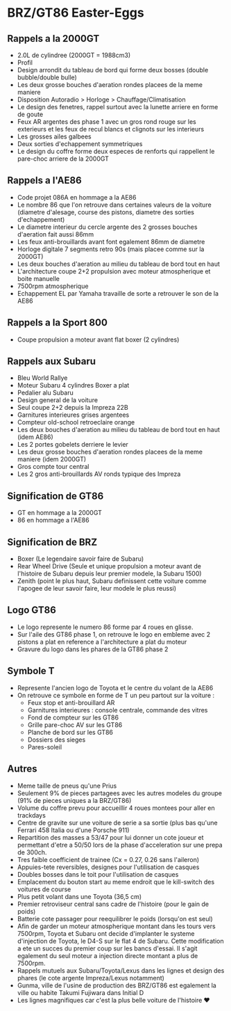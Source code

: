 # BRZ/GT86 Easter-Eggs

## Rappels a la 2000GT

- 2.0L de cylindree (2000GT = 1988cm3)
- Profil
- Design arrondit du tableau de bord qui forme deux bosses (double bubble/double bulle)
- Les deux grosse bouches d'aeration rondes placees de la meme maniere
- Disposition Autoradio > Horloge > Chauffage/Climatisation
- Le design des fenetres, rappel surtout avec la lunette arriere en forme de goute
- Feux AR argentes des phase 1 avec un gros rond rouge sur les exterieurs et les feux de recul blancs et clignots sur les interieurs
- Les grosses ailes galbees
- Deux sorties d'echappement symmetriques
- Le design du coffre forme deux especes de renforts qui rappellent le pare-choc arriere de la 2000GT

## Rappels a l'AE86

- Code projet 086A en hommage a la AE86
- Le nombre 86 que l'on retrouve dans certaines valeurs de la voiture (diametre d'alesage, course des pistons, diametre des sorties d'echappement)
- Le diametre interieur du cercle argente des 2 grosses bouches d'aeration fait aussi 86mm
- Les feux anti-brouillards avant font egalement 86mm de diametre
- Horloge digitale 7 segments retro 90s (mais placee comme sur la 2000GT)
- Les deux bouches d'aeration au milieu du tableau de bord tout en haut
- L'architecture coupe 2+2 propulsion avec moteur atmospherique et boite manuelle
- 7500rpm atmospherique
- Echappement EL par Yamaha travaille de sorte a retrouver le son de la AE86

## Rappels a la Sport 800

- Coupe propulsion a moteur avant flat boxer (2 cylindres)

## Rappels aux Subaru

- Bleu World Rallye
- Moteur Subaru 4 cylindres Boxer a plat
- Pedalier alu Subaru
- Design general de la voiture
- Seul coupe 2+2 depuis la Impreza 22B
- Garnitures interieures grises argentees
- Compteur old-school retroeclaire orange
- Les deux bouches d'aeration au milieu du tableau de bord tout en haut (idem AE86)
- Les 2 portes gobelets derriere le levier
- Les deux grosse bouches d'aeration rondes placees de la meme maniere (idem 2000GT)
- Gros compte tour central
- Les 2 gros anti-brouillards AV ronds typique des Impreza

## Signification de GT86

- GT en hommage a la 2000GT
- 86 en hommage a l'AE86

## Signification de BRZ

- Boxer (Le legendaire savoir faire de Subaru)
- Rear Wheel Drive (Seule et unique propulsion a moteur avant de l'histoire de Subaru depuis leur premier modele, la Subaru 1500)
- Zenith (point le plus haut, Subaru definissent cette voiture comme l'apogee de leur savoir faire, leur modele le plus reussi)

## Logo GT86

- Le logo represente le numero 86 forme par 4 roues en glisse.
- Sur l'aile des GT86 phase 1, on retrouve le logo en embleme avec 2 pistons a plat en reference a l'architecture a plat du moteur
- Gravure du logo dans les phares de la GT86 phase 2


## Symbole T

- Represente l'ancien logo de Toyota et le centre du volant de la AE86
- On retrouve ce symbole en forme de T un peu partout sur la voiture :
  - Feux stop et anti-brouillard AR
  - Garnitures interieures : console centrale, commande des vitres
  - Fond de compteur sur les GT86
  - Grille pare-choc AV sur les GT86
  - Planche de bord sur les GT86
  - Dossiers des sieges
  - Pares-soleil

## Autres

- Meme taille de pneus qu'une Prius
- Seulement 9% de pieces partagees avec les autres modeles du groupe (91% de pieces uniques a la BRZ/GT86)
- Volume du coffre prevu pour accueillir 4 roues montees pour aller en trackdays
- Centre de gravite sur une voiture de serie a sa sortie (plus bas qu'une Ferrari 458 Italia ou d'une Porsche 911)
- Repartition des masses a 53/47 pour lui donner un cote joueur et permettant d'etre a 50/50 lors de la phase d'acceleration sur une prepa de 300ch.
- Tres faible coefficient de trainee (Cx = 0.27, 0.26 sans l'aileron)
- Appuies-tete reversibles, designes pour l'utilisation de casques
- Doubles bosses dans le toit pour l'utilisation de casques
- Emplacement du bouton start au meme endroit que le kill-switch des voitures de course
- Plus petit volant dans une Toyota (36,5 cm)
- Premier retroviseur central sans cadre de l'histoire (pour le gain de poids)
- Batterie cote passager pour reequilibrer le poids (lorsqu'on est seul)
- Afin de garder un moteur atmospherique montant dans les tours vers 7500rpm, Toyota et Subaru ont decide d'implanter le systeme d'injection de Toyota, le D4-S sur le flat 4 de Subaru. Cette modification a ete un succes du premier coup sur les bancs d'essai. Il s'agit egalement du seul moteur a injection directe montant a plus de 7500rpm.
- Rappels mutuels aux Subaru/Toyota/Lexus dans les lignes et design des phares (le cote argente Impreza/Lexus notamment)
- Gunma, ville de l'usine de production des BRZ/GT86 est egalement la ville ou habite Takumi Fujiwara dans Initial D
- Les lignes magnifiques car c'est la plus belle voiture de l'histoire :heart:
